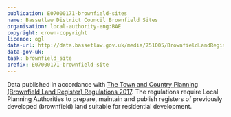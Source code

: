 ```yaml
---
publication: E07000171-brownfield-sites
name: Bassetlaw District Council Brownfield Sites
organisation: local-authority-eng:BAE
copyright: crown-copyright
licence: ogl
data-url: http://data.bassetlaw.gov.uk/media/751005/BrownfieldLandRegister2017.csv
data-gov-uk: 
task: brownfield_site
prefix: E07000171-brownfield-site
---
```


Data published in accordance with [The Town and Country Planning (Brownfield Land Register) Regulations 2017](http://www.legislation.gov.uk/uksi/2017/403/contents/made).
The regulations require Local Planning Authorities to prepare, maintain and publish registers of previously developed (brownfield) land suitable for residential development.

